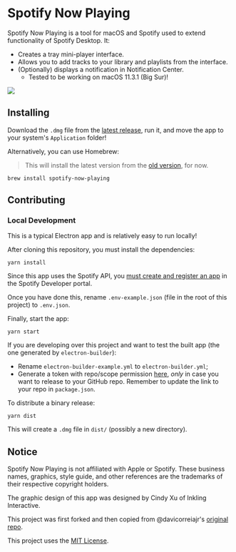 # Spotify Now Playing

Spotify Now Playing is a tool for macOS and Spotify used to extend functionality of Spotify Desktop. It:

- Creates a tray mini-player interface.
- Allows you to add tracks to your library and playlists from the interface.
- (Optionally) displays a notification in Notification Center.
  - Tested to be working on macOS 11.3.1 (Big Sur)!

![](spotify-now-playing.gif)

## Installing

Download the `.dmg` file from the [latest release][latest-release], run it, and move the app to your 
system's `Application` folder!

Alternatively, you can use Homebrew:

> This will install the latest version from the [old version][old-version-repo], for now.

```
brew install spotify-now-playing
```

## Contributing

### Local Development

This is a typical Electron app and is relatively easy to run locally!

After cloning this repository, you must install the dependencies:

```
yarn install
```

Since this app uses the Spotify API, you [must create and register an app][spotify-app-registration] in the Spotify 
Developer portal.

Once you have done this, rename `.env-example.json` (file in the root of this project) to `.env.json`.

Finally, start the app:

```
yarn start
```

If you are developing over this project and want to test the built app (the one generated by `electron-builder`):

- Rename `electron-builder-example.yml` to `electron-builder.yml`;
- Generate a token with repo/scope permission [here][github-new-token], _only_ in case you want to release to your 
  GitHub repo. Remember to update the link to your repo in `package.json`.

To distribute a binary release:

```
yarn dist
```

This will create a `.dmg` file in `dist/` (possibly a new directory).

## Notice

Spotify Now Playing is not affiliated with Apple or Spotify. These business names, graphics, style guide, and other 
references are the trademarks of their respective copyright holders.

The graphic design of this app was designed by Cindy Xu of Inkling Interactive.

This project was first forked and then copied from @davicorreiajr's [original repo][old-version-repo].

This project uses the [MIT License](LICENSE).

[latest-release]: https://github.com/teaminkling/mac-spotify-np/releases/latest
[spotify-app-registration]: https://developer.spotify.com/documentation/general/guides/app-settings/#register-your-app
[github-new-token]: https://github.com/settings/tokens/new
[old-version-repo]: https://github.com/davicorreiajr/spotify-now-playing
